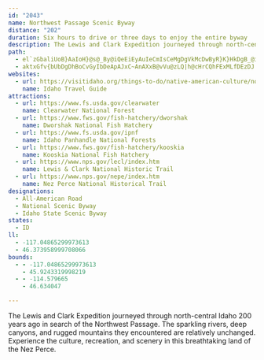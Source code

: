 ```yaml
---
id: "2043"
name: Northwest Passage Scenic Byway
distance: "202"
duration: Six hours to drive or three days to enjoy the entire byway
description: The Lewis and Clark Expedition journeyed through north-central Idaho 200 years ago in search of the Northwest Passage. The sparkling rivers, deep canyons, and rugged mountains they encountered are relatively unchanged. Experience the culture, recreation, and scenery in this breathtaking land of the Nez Perce.
path:
  - el`zGbaliUoB}AaIoH}@s@_By@iQeEiEyAuIeCmIsCeMgDgVkMcDwByR}K}HkDgB_@iBAeDL}CZy@G{Ae@sE_CkC}@_N}C_MgDsDw@mIg@_cAeEi@SwAGOg@kARiBs@}BqCo@_DIuABsATsP^cCzIiZd@mCp@{GPkA|Cw\lBiWtCkc@^}BfAyAnAsANCnA{A^y@XiBGaCSmASk@Y_@o@g@oA]gGGmXf@sQPiFa@yBeAsBqDmMqZi@{Ay@gDk@aEyEgr@s@sFmAgGiEwOi@qCg@mDsKssAs@wKOkEEwKHkE`@oIl@yGh@iEnBeKdA{DlAsDrAqDzOm_@vCgJpIs\~@gEhB{Kh@wEz@oLdBka@?}EM_F_@{Ei@wEy@oEeA_EmAkDyAaDcB{CoBmC}BeCeR}Q_CeDwB{DsAeDcCaHqKw\_Rij@mEuLcCqFgTgb@}EoL{CyLoFg^{@kJi@wIOwGCoMfBwhAPw@JyAL_ANaA\uAb@wAtCwH`@qARm@ZoARcAFQF]BMJk@Hk@Hk@Fm@Fo@LiCj@kb@HcJMkEk@aHu@gGiAyFmAoHu^itB{BuMm@mEo@sISmGe@s|@OyMSiEy@gIi@_EiAsFeCyImCqGwAqCeD{EqDwDyC_CqPkKmB_BgBkByD_FgDiDmJmGkB_B{BkCiBmC{CiGqMk[Qw@SsBMuFAaUCaCUeDs@uDmEuL}@aDk@sCsBoNU_CWgGc@wC}@gCeBeE{GoKqBmCuByA}@e@gCs@eAAiBRuErAcO`GiAPmA?oBe@sB_BiAeBsBiEmBmFeAeEw@yFm@wLWaIbA}_@I{Ee@mFmAaHcC_MmHyY_@mAwAsDsEyJiBgCo@q@_BaAkBg@sCC{Bb@_EhBaB\iA?mA_@_B}AgLkRaDaG_@kA]{ACyBJkA^aBPe@Vg@~AiBf@{@ZeA`@eDF}DOiDiBiISyAIaBEk]EkBYsEcFk`@cAaEk@{AkEsIsEyGsQy[kJsQaMeScEyHcBaEgHiTeAgEo@sD]{Dc@}CKuE?ir@I{HDkCb@mIvBqZjAiYHqEYeGc@kFo@cEoAqEeBmEgBgDsCsDeGiG{BsA_MaGoBoBm@{@}@mB}BkG_KyTgCyGi@mDE_BCaBXgFpBgVp@cGn@}BjCgFpAaDv@uDrBcV~@yQDYr@oO\iDl@wEfBkJ|GmW`CoObCwK~@eCnFmL`E{KdAaE\eBb@{CTaDTwHXuCfEiWdAaFrCmKxAuD|@eBbDgF~AeBx@k@pDgApBeA`EwDlAwA^e@`@eAl@sB^cBl@wDdBeQh@wLDcQQ{CUgBc@}Ac@eAoBuCuLgIsB_CiAsBm@aC[kCIsCNaEd@sC|@gCtBsEfCeElDgEbDuCj@s@pA_C~AgE|C{K\yD@_DOeCmEa`@oBoRkBaLuDs_@y@_JIaBBgBNeBdBuKx@kGp@qLByJ[oMKmGDaDx@}Rb@kCh@qAdBiC|ImLlAkBbAaCh@yA|J}\zCoFd@sA^yAZsCp@gLd@yFrCqSx@{GN}CDwE?qE[oUWcCyAgJwC__@CcB@aDLmEN_Ct@gG|CwNxFmPpFaLnEoLfEaHlDuGlEeElCyCx@gA|EoI~A}Dh@oCl@_FN_EO{EYyA}AyEi@_A_A_AgD{@uNgBoDiAcDuAiAq@qBaBaAqA}AiCeA}Ci@oBwA_Ha@iDWqDEmDHsBHy@j@{C|@_CbEuIz@cC\iAf@cDVgD?yDKgCm@}He@kNCwEP_K@uHy@sNc@iNQiJZgMdAgPl@eOIqHKiECmK_@mE_DoS}@sHm@wJWyCi@aCw@uBiDwHiAyCYwAU{CH_F^sENqNbE}^NqJh@eFn@gIR{LImEy@sEyFiXcAuF_AgJcDiReA{HOyBKeFHcD^aJ?aH_BoRIsD?_Gr@{n@RmC^mClDoNZcBXiCN_F?{k@JmG|Dgj@pDsk@t@iJrDi`@bDe[rAqKhBuQb@yFlGmg@T_DbB}_@b@iEdAyHfBcKhEcTnLmd@dAiClAwBp@cAlBmBlA{@jNeGlDeCfX_XvDaD|GyGnB_CbGcJdFcGxBaBbEkBNSlGoD`DwB`AgAxEcKnCcF|FiL~AmEv@gDZsBNyBEuJNyBtAsKb@cCh@oBfD{G|JkRjLuPlEeFr@gAh@sAb@qBxFy\hAaFr@{BdBkEbDgGvByCbBsA`PyH`Cg@`OsAbAYxDmB`Bc@jBUra@yBfCe@hE_BrDs@xBG|BHhHbAjHtArABrAKtAYrBkArCmCjFiGhAcAtBeAvFmBnAa@l@EpEFxAGpE}@pDb@h@CpFu@xBs@rBsAjKsJxJyKfB}BbDaHbFkJfAoCvBwGpAaDbAoBnEeFvPwXzNmM`HmHnA{B`HuOt@gAfG{FlCwBr@Wt@GpE\~CIhPgDlBm@fGwCbDoCfIgI|FsEvGuDfHyArBEbBFlEdBxClBrBX`EFvJjAxE_@|ToDrCFxBd@xARhAEhCk@pAu@x@y@hBeDh@eB^aCbDuOt@{Cr@gB~@cB`BoB`ByAlCyAfDyA~Bq@rCWpHOpGw@nQaD|Cy@`EyBz@MzB@bDMnBs@nBsAtPsPhBoC~L{WlFwHdBsBhBcBzFgDfDuA`B_@|AQpGElAQjBi@tAQ`GCfAa@xCyAxAkAh@m@r@eBp@{Cb@qAr@mAzAsA~Ay@z@SrCR~@G`FkArCeArByAzA_BfAoBtAcDbBmCtEiFxF_DlGaEfC_AdAQ`IGrA]lI{EdOuHlEqBfC{@~Bk@xB{@zGkElDkBbDoAxAYhF]vCg@pJaEtH_EjDaCnMoN|A}ArBgAtAc@jMoB~L_Bd@?~Ep@`BQ`A]t@o@`AkApFuKx@kAlCsChC{BbFkIdB}BjA_BhEeEvA{BdAkAlE{CdCkCpCaE|B}BbD{AxCy@d@Wl@i@hAyBr@}B`@aB|A{HtAmFxAeDrCoFhAqC`BoGx@eCt@aBx@_BhByBlE_EtFwIvH_NvGqKjA}@dPyFjGaB|Ce@lEUrBkAdB_B`B_AbEaB~@o@fI}I|AgCxCqGnFoJv@aC~AgGp@qDz@}JXmBh@eC~BuIlAkC|B{DzAyBbC_DlD{Bn@s@b@cAd@yA`@iCv@yILsC]{QCyDLmCXaDhAoIrAgInAyFbC{GbBoKxAsQD_URqFh@uGhBuJn@_CrFiMx@kAhAkA`FgDxCa@vGExAk@lEyBlAGlHT`GBxDQfDa@nCsAvEyCnA_@bAK~QEtAGvBq@lAm@nCaDbAiBvD{JdCoHtC{Hb@mB`@}Bd@cGHun@YeFc@mBmH}UOyADsC\aBj@qApDsD|GeG~KuH|KaG|Am@nBeA~\oObHsDlHaDrBYrAErb@GxC^xA`@rUnJtNjGta@dPvDbAbDD~AUlBg@vBaAhA}@jB{B`GgKxFyH~PkR`DaDlGkHxC{AnX}CjAGbCDh@LxBdAjHfFrBp@xBRhBGhCcAx@g@zBgChFmHbDsDrFsE~NoJrC_Cx@kAvH}N|@sAbFyFlDmCbBs@bCWhAHzCl@fBx@v@f@nCxBbBdBxEnFzHxJbElEx@d@hAf@|BXbCDhDs@~@e@bA_A~@gAdEmHnDyHd@aBr@sEN{BHyDOyEq@sKSsCgAcGcA}EoAcFwGuUe@gEImBC_C^{E|C}PrAmMt@aE\oAxAcDtA_C~AeB`BsAlD_BxCm@~AEd\JjFkBzAsAbE{E|BaEnAwCr@{Bh@mETgKB{GTuLr@uS?sBCkA_@mBmBaFcBmG_CiKw@eBuByDsAeA_DsB}Bm@oB?sBPsCf@yADwPq@uC{@}CkBcBuAkDeFkEyDiB{@mEeAcDmBu@}@a@y@e@_Bg@oCGyACgBLcDZwC^uBXaAhBgFfEmMlBaHd@cDHkALaJA_DyAsLeAaGoC}LeFoZ_CeO_@_DMwBGiEFwF\cGx@kDd@mAhBoCtH{IjPqOzEcFjCwDdFiId@aAxDcQbBgObBoUTiFKqH?}FDwCZsF|BkRlEi]h@sFBgBCaG_B_]}BoLeAqG_@{C]uEEqHNgKnBsY?yG{@mF}BuHgDuIyB_FsAaCqJyOcCaDoCmCo@kAy@cCsAsM_A_FSuBBkFPyBr@}EjI}a@x@_GhAaKTiChA}WNmE^sDZmB\wAlBuFj@wA|CoE`FmF~BaEl@wAfHqThRmm@~BuKd@gDl@eC~AaF|CsGfDuF`EyFdCeCpEuD|IeEhSmF|DyAvJmGfDuChHmHv@yAxAoFX_CRoKJkJSaDe@yDo@aDsA_GcEqNyAaEgEqFsBgB_c@sd@aHmImEsHo@{AmBgCaBeDgAeBsAmB}GoIsAsCy@eDc@oEGyJIw@YgBgBuH{@mFmAsFe@_AaFsGwDiFoCyCiAeBkCiGaA}AcDoCgJkFoKoFk@q@mBuCmEyIe@eBwFq^s@aGAyDBmBVmB^gBr@mB|EsKvGuQ`MkZpBmHp@iDbAkH`@uDpByN~@uEr@_DdBoGpBeGlAoEdAyEx@gFd@uENsDhAc]RkCTcB^qBbA_Et@uB|AcCTu@xByKt@oEp@aGXaYIuDmAaUy@iMU_CoAoEcBuESoAeBwQOmFDyCTuBh@mDrAaFxD_GvAmD^kCXiGTgB^qBxBaJfDw\?_EOyBmEsa@UuESyGOsBYgBkE{NWkCCaDHaBnBoOvAkGhBuG|AuJn@gGnD_`@rDye@ByEi@kCiBiFuMy]yFeMaBmCuOkSiAmAcAw@eA]qJmAmDsAqAaAq@w@_DoG}AwDy@cCYmAOsAk@yHa@}B{@oCcJ}MgB_D}RuPcBkAcCy@yAK}B^k@^c@j@cBlDu@zBiBdHoBnJ{AxFo@lAo@|@m@b@eBv@{@LwBHsCEsASgDcAeFuDaEkEsAoB_CmEyAmDiAiEsB}J}BmIUyAW{CFgGd@mIpBqPF_EEcBi@cEy@_DsA_DiByB}DmBoAS}BKsDf@kAh@kF~AiDl@{EZ{LDeAPkG`CgCvAoI`EsA^}@FiBMiCmBiBmCyA_Es@_DyAeOoAsKeEwXy@eEeAoC_CgDkOaOmDsDsC{Ei@cCSoAO_C?}BNcCxBsJReBH_BI_BOoB_@mB}@mBy@sAcCiCsCoAwCYyALkAd@gBrAyEfG_C`BmClAgBXmCN{BQsCk@iKaE}FmAiFyAyBaAaEkCiBsBcDaFiAeAiAg@{AW}E?cAGgBk@iBmAiA_Bs@eB_@{Ai@gEe@wBsAgDsA}BeAi@oBe@}AQ_Cs@uAm@_BgAsAeBq@qAoI_Yk@eHGyCwAaHsAmCkGoH}AsAkB}@iCYuERkAIiCiAqDgCiCgC}AmBy@qBiAoDi@eDeAaJYeEi@iNOaHJyCNcB\wBbF{Nt@iE|AgL~B{RfAyEbAsD|AiEZeCDsCU_Cs@iCyCwEeGoDsIgIaIyIuCgFSs@Iw@EuAJeFLaCt@eDx@iCt@wA|BaCpKmHb@}@h@}AjCsMR{AB}@i@oIDuJHmHEcCKiB[sBQcCBaDTuCx@mGnAkGbEePd@eC\aDHyDC_Ai@sD_@gAcAgBoBeCqJkGgAaCa@_BqAcGKiBBsEhAkKp@yE`AsBhC{Cx@}Ad@gCHaAEeC_@eC{EeROwA?s@H}Bx@wFf@kCj@kCnAaEvAgDZsAbAgHNmE?ab@FmFKeCWgBw@sDy@wB}CuFq@sBqBgHq@mEg@aF}@sFyCoLcBeIgIa]{A_IgBiMo@}Bc@u@uAcB}A{@gB_@cEe@kC_A_Mg@_DEeBQuCo@eCqAcDgCaD_EcBeBiAi@uBi@mAAiAPiBbAeErDaBd@wDe@gA_@uFsCaAY}JmAy@FcAV{BBg@IeFaCm@EmERgAM{As@uAgBmBeGsAkDyAcBgCcB_Bg@gCSsRqEuCYgHJgD_@yAe@yB_BcBgBsBaBsDyAgAQ{BMiB@mE~@aDfB_C~@sBb@eGj@mAWgCy@wByAuAsBcA{BiAkAy@_@uBc@}F]qB[wBi@eAq@eAgAi@w@qAuCkDyKqBcEuA_BeAw@}@e@gE{@{@_@qB}AaBuCuFmIgH{HcFmKy@uByAkCcAy@sB{@qGqA}Aq@aAu@iAkAmCsDoAsAqGuDsCeAoDeAmAk@mCyBmBaAuBQiAJs@VqHtEsBfA}C|@yARaB?y@Gs@]cAy@cAyA_@_AU_BOcC^gIGyFKwBe@{CmAyDaBmD{DaGo@s@y@q@aDeAuBU_AFgB\mFhC_BBg@K{@g@gAiAiA{AyIgP_@_AcAuDc@_C_A_Ci@k@kAs@uGaCcCsAoCkBcCoBkGaH}ViZyAyAeAy@cBs@mAWoQi@eA]}@k@_A_AmHwNu@mBq@eDGaBBmCPeBz@kD`DkK~@oBbAiA|E}D~@uAn@kAb@_BTgBNsB?gAOyA_@mBi@wAuAeBaAg@q@SaAEo@DcErAoAVqB@m@Ys@k@a@k@q@uBsBaLyC{Q_@{Cy@gO}@_T?yFb@{H@_BIeBe@aDk@q@mAq@_DsAgByAoA{AcBkAmE{By@_AyD_Hq@a@sIyAo@W}@aAe@sAUkAo@{Is@gEmA_C}@g@aAQ_AHs@T_Av@}DzFo@t@mBhAiCZc@Eo@Yu@o@}AkDoB{I}@aJKyCFiFZ}CZoBd@cCrCcJh@aCR_BCeBUgBs@cBoAoAs@c@{MaEyAm@sBmByAyBcAwBy@cC_@sBQ}Bc@y[SsEYeCeAsEcBoFiB_FcEuMmBuImByG_AsBcDuFo@_BgCaJeAqBaHiIcCgDaHiN_CkH}@oBe@q@y@YmAKs@Dk@PaLzLs@f@_A^cBE}@SuCgCgCyDo@_B_@mCDeDVuAf@_BlBsD`GeHt@iAl@_BTsAByDIeAWsAk@yAo@_Aw@m@q@WgAOsI_@oGqAeC_A_CaBgDyAmGq@cAa@y@e@y@_Au@_Bi@yBUeCDiFRsFCiFyA{^JmFNsCX{BBqBa@sC}@oBg@i@oBi@}FS_C_@wBo@wFaDoAmAs@sAc@qA[oC?mAZwEvAoJTeCByC]aDy@mCyE{KsE{JyA_FmBmFaA{BkAkBqLqLyAcCyAyCqBcEoB{Fs@eA_@e@u@e@iEeAkCsAiAgAoDgFmD_Eg@eAaAoDc@eDMkB?aCHyAXsBfBaLd@aF?aD]sE_@yBy@sCoCaHmAaHWeAc@q@}@u@oBeA_BqAi@o@mBwEUmBc@yFO}HOeBs@mCcA_BeAw@_AOcAI}H|B}@JcBQk@Y}@w@iAsCe@aCKsDJaI?eHOsAy@oBc@m@iBu@}DIgD]uA[cBeB_@_A_@_BIaAEmBHwAlFwVn@_E?sAEkAWyAa@iAs@q@y@_@}Fg@mBw@mFyCiBm@mB_@mFKiBgAu@eAeBoHm@kBmCmFy@aA_BmA}HeEsBgDm@gCI}AAsAFuD\oHr@yG^kCnBaHrB_FhAgBhBgEb@kBX_BR{KAiAu@qDcBgCs@e@eCg@kFEiBWsAo@eAy@yAmByBqDsAsCmAgDyAeFwGyZyBgJe@aCg@kFEuAHyDNqA\iBz@wCxAgDvAsEj@_DXwJNsA\kBnB{Hh@sCTmB?_GKeC}@mGa@mAaAoAo@c@sBy@uC{@y@q@cAkBeD{Hy@mAw@s@gAe@w@MmACs@HmDt@_ABy@O_AUcCkB}A{Ci@kBeAgHEeETaDrCiQRaDCyCEyAs@yFe@sB}BmEiAyAsAgAyCsAyb@uLkDeBu@y@iAuBk@_BSqAIgAEyBH_DdAiG`FuV~@_G\{C?mBSmBc@wBe@sAsAyBoAm@aBg@{@@cCj@_Br@_DfEkCjC_Cn@mBPi@EwA[qAq@yAyAoAgCg@sAo@gCYkCUsE?sCp@uH`@sBd@aB`FgM~@_Dd@_CL_AD_BCaCOsBYsAeB{FyEgLgBeFmGqOs@wAs@y@_PcNo@q@iAaCi@_BYuAQiBCgBHmCr@iKCy@Om@cAkDk@}@}@iAiEsDyAqBqAuCi@_CWsBMkD?aBb@eEv@aD`@gAtGmJt@gBd@qBx@}JRsDtDuTRuCEmIcA{Yo@iMOiKKeAm@mCo@kAyAkBsGoFq@y@u@kBw@sEEyAl@yOBwAGs@UkAmBgGuCmHcAuFOyAGmBFuHhEc`@JoCBoBSoF[uDo@qD}A{Fy@yBsFoLeAkBw@_AcDaDkBeCq@oAu@iCc@mD?{Ed@uGtG}^hDeQBq@CaD[_BYw@o@mA}@eAu@o@sAqBcAmDm@gD{@_HI[c@e@m@yAi@q@wAy@y@UoAU{Ia@yBk@_C_B}SwQw@gAoA_CyAmEs@sEKaD?qEHiCl@sC`AsDbAwBnBmCzHiGnBqBbAgBn@wB^}ARqDCuAUwEo@mHE{BQaCCsAFgHNoC`AiH~BcLhA}Dd@gAr@{@TUbA]hAEbEHxR|@nA?b@Kj@Yj@g@~@mB~EaVR{BBqAO_H@mABsA^mDHsDi@mDsB{FaE_KoAsAu@a@{GsAeA_A]e@g@aBMw@IaA?yEO_COu@Yq@e@s@c@e@i@Su@KsC?iBp@sBDmBYgA]uCmBiDsFyMiV}EmIyEcJ}@mCUsBGyABwAR_CXmAtBsGrMs^dBoHZ_CV{GEsCQaCg@_EOk@Y_DB{B\eDdBmHj@{BXk@hAmAn@a@hDqA^_@`AqB`@oDIaBu@wC}CyD_AyAc@sAk@aEGkCQmCS_Au@gC_@a@{JwF}AmAoAoBm@iBQmAOgB?yDhE}Ur@aF?yBOeA_@{Am@mAy@k@q@WqAGu@PiBrAm@n@mHlJcClCoBx@yA\mDZyAAw@KaA[}@q@e@k@c@s@_AqC_@gC}Caf@e@uF_AkCg@{@k@u@m@c@{@_@kDo@eAi@sAkA_AyBqGoV{AgEuBaE}F{IeAmCcAmEsB_MeAuE}AoFmDkJ_@kAo@wE?eEzA}MBqCWgE[yAy@_CkByCsCuDgAaCeA_FaBaJeD}WUkAy@{BqDkE_AuAu@cBi@yBc@sC_@{AkA_CcL{Kg@y@w@iCOkB?}BNgAd@gBrDgJfAyBbFaHb@{@r@qCTyB?aBi@gLYeCY{@Ym@}@eAiBkAsFk@_Aa@oA_Ac@eAUaAIeABeAhAaHdB{HvDiITqB?w@YoBy@qFsAwP_@yDUgAYq@e@m@}@k@eBm@oAgAcBqCmAuC_A_AuBw@iEy@qAm@u@aAaAsBU}AOcBUyHcAqg@HcFJ}Ar@wF~@wDn@eBzBuEfHgLt@iCj@yCXsDBeCSuDm@qDoCmK_AaFiC_Yi@_CuA_EaAaB}BwCsHiEaIaEyBeByBmC}BsEs@}Bs@uDWeCMiBEwFh@wt@EsCc@yG_@iDiA{Ge@oD]iG?sDXmFRuAd@}Ad@y@r@m@v@_@nEe@rAs@tAaBX_A^wBfBuOTyCDwCKuAy@iDwB_Ga@uBWmBKkBF_FfB{KbAoIEyC]oEiFsQe@yBaAoJk@mMSgBYaCiAmFk@eBmS{h@s@qCKaAUgDDsF|Eyf@D_DCsAKaBiCmOwB}MaB{J}@sDmAmCoBsBiB}@oIsCo@g@oDmEy@q@m@UeBIgFdAs@?iAMu@]cD_Cu@]qB]u@?gFdAcBJyCQaNqCgBUsESwAQsAYeCy@}ByBiAq@iAYwDGmHxA}Cf@q@DwBEaCy@mIgF_B[{GKeBKy@M{GwBmAm@aAmA[m@a@oAoAgGo@iB_AqAi@_@{D_Ba@[c@k@_@_Ac@gBKsANuJOqAm@yBu@gAmAeAkIaGy@kAa@gA[}BOmEMgAS_A[_Ai@_AsC{Cs@kBSaAKuA[sHWyI_@mDoA_EcAgBuNwRcBmCiQsd@eQua@}@}Cm@sFG}AFgDPuDD_DOmBe@eBy@mAc@_@qJsCcCgAuBgBy@_Ai@y@iByDsKaW_CoGy@wDGmBC}BN_I?yAIsB_@wBmDwN]y@{@sAkAq@eCg@}AaAaAwAo@gCCkAn@eYEy@_@eBiAgBg@c@qBaAgCaAeAO_Bj@}BdAsBp@cB?y@QsA{@mHyHcC_DcB_Ak@MmBRy@r@iAvCYrAiA|B_At@y@ZeAJi@GgAq@_AeByCcI}CkCcKaGe@KiAFiDvCe@RgBLaBg@qAeBiAgF_AkBiBoBsAcAgFuEeAs@mEs@gBm@eAmAYo@gAyD_@s@{AuAy@g@aFuAe@AcARUPsBzDu@v@}@^uA@cIsDi@o@sCiF_@Ue@KcCR_A?_BYsBuAwAwBiAy@a@QiAA_Af@}@v@i@LoAE{LiByMyAiEcAcPaG}KsEyO{HiBgA}@}@uBgDmAyCsBoIu@_Bo@y@a@c@c@[aAe@cAY_AQ
  - aktxGfv{bUbDgDhBoCvGyIbDeApAJxC~AnAXxB@vVu@zLQ|h@cHrCQhFExMLfDEzDJ|`@H|BWhCk@zBEfBPvFjBxDfBpC`AdPvElBZxAGx@_@nBg@rCc@bd@yEvAg@nByAx@_@tB_@fVaA|CJtAIvCk@hACbFCpHYvJMfEYdAQfAqAx@yA~AuAx@QzRuAr@?x@@bAd@dNnNbC~@x@DlBk@zLyHfG}Fn@]pHsCfHiA|ACtAP~@X|BrAxBdD`IzM|H`I|DjHdAdAlAd@dAR|AB`AK`B_@|CmBxB_BrA_B`EaI~CmHx@eA~BaCdCeBj@YlEgA|CeBr@_AtAoDn@kA~@y@`B_@hCVdAZvBlAtBbCd@`Av@lBv@jEv@rFt@vHl@xBZx@vB|BlB^h@@d@KvDmChDmBhB_@xHg@tF^rBl@rAr@xDtC~O~NzAj@~CLtAMnBcAdCgCdCuDrCmIlAeFhAaEz@mAzCqC~A{@nASpJw@rDEh@VZ`@dBpFT`@ZZXDbDsAvGaCvFq@n@uALm@IeB[_AqBaDyAyD_@_BIgAJeFp@iLVwCb@{B\y@vGiMnDaGpDyGj@}@rAy@z@SpCSlGQjFu@dBCxDXxAb@hAf@pApAtLhQtBnBfAPdCe@vCsAxAuAxA_Fl@yC\eApD_Bx@GhAFxD|AzCnCj@pA|AtAz@b@`Et@bDvAbAD`PaBr@Bl@TpAz@`@pAn@zFFX\ZrCGv@_At@sBV[nBy@jDKdALv@XhC~BxAdBhAx@v@XbJnBr@IrEeFjHaEx@M~AN~@VhA`AfE~EvBd@jNgA~BcAbC_CnAaAr@W~AMbAGbCr@vH`F`@LdJu@rMeHnA_@v@Gj@DbAZfIpArA?x@KdAa@t@y@tBgDdAkCp@e@`Cq@hB}ArAq@tNaEvAWtAEtARhAr@lAnA|D|Bh@PjNdAxARx@Xd@Xf@dAt@~DNpJY~CYlGB~HJn@lBrGbA~CTfAb@~FJd@hA`Bp@pARr@f@lCTv@h@RlAk@j@Kx@Hl@TbB~APF^ApA_@T?n@Vb@l@ZlADjAaAzDCj@D`B|A|OUjDz@tDL~CZdBh@lBNX|A`BXhA?`ASfAi@v@cAR_AEmCsB_@AcCz@a@lACd@GxIgBfOgAhGo@lCy@lA_Aj@eBr@gARiAl@gAz@}@hBGXBv@nAdCbAlAdBnC\jAVrANxBWdCmAlFyBvM_@~@oBrC]Xo@J}@?[Kc@a@uAqBy@Y}Bd@}A]_C{@oAM_@f@Sj@Er@Jx@`AfDFdAE~Ao@|Jc@jBiBfEO~@?`ANpA^zA^~@d@N\@lBy@hBa@rA@n@X|DzD~@bBHf@ErA}AxHi@`AcC`CS^_@hBGxA`AtKh@hC|B~GxBfEnCxG\fAN~@?z@_@bCcHjVyAxBeDjB_BxAi@`Ao@dCe@x@gBtAcEdCaAv@iAlAa@fAKxAJjBdE|SZz@rC`ExA~AjLlHlH|DbDzAlBl@bCRvAVbD`B~ChAdAt@|@jA|GnOrFbL|S|Trd@je@zIrJzAlE`FvPlA`Dn@jAlFfHTp@h@fCnDr\lAlEzCrGxH|NfCvBp@^`Dx@r@d@d@l@Xp@h@|AJn@B`BIzl@?vjADhKNrBl@`Dx@~B|GzPhEbLlDtJb@jBH`C?lKC^uMj_AKdAGfDBnIEvV
websites:
  - url: https://visitidaho.org/things-to-do/native-american-culture/northwest-passage-scenic-byway/
    name: Idaho Travel Guide
attractions:
  - url: https://www.fs.usda.gov/clearwater
    name: Clearwater National Forest
  - url: https://www.fws.gov/fish-hatchery/dworshak
    name: Dworshak National Fish Hatchery
  - url: https://www.fs.usda.gov/ipnf
    name: Idaho Panhandle National Forests
  - url: https://www.fws.gov/fish-hatchery/kooskia
    name: Kooskia National Fish Hatchery
  - url: https://www.nps.gov/lecl/index.htm
    name: Lewis & Clark National Historic Trail
  - url: https://www.nps.gov/nepe/index.htm
    name: Nez Perce National Historical Trail
designations:
  - All-American Road
  - National Scenic Byway
  - Idaho State Scenic Byway
states:
  - ID
ll:
  - -117.04865299973613
  - 46.373958999708066
bounds:
  - - -117.04865299973613
    - 45.9243319998219
  - - -114.579665
    - 46.634047

---
```


The Lewis and Clark Expedition journeyed through north-central Idaho 200 years ago in search of the Northwest Passage. The sparkling rivers, deep canyons, and rugged mountains they encountered are relatively unchanged. Experience the culture, recreation, and scenery in this breathtaking land of the Nez Perce.
